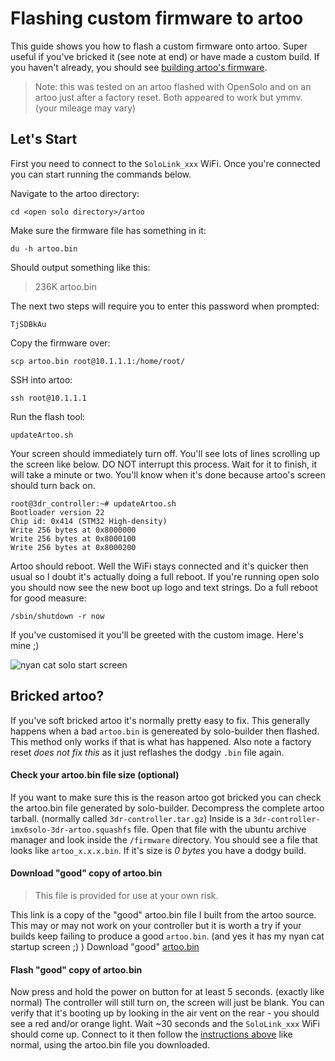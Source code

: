 # Flashing custom firmware to artoo
This guide shows you how to flash a custom firmware onto artoo. Super useful if you've bricked it (see note at end) or have made a custom build. If you haven't already, you should see [building artoo's firmware](https://github.com/OpenSolo/documentation/new/master/artoo/build-artoo-firmware.md).

> Note: this was tested on an artoo flashed with OpenSolo and on an artoo just after a factory reset.  Both appeared to work but ymmv. (your mileage may vary)

## Let's Start
First you need to connect to the `SoloLink_xxx` WiFi. Once you're connected you can start running the commands below.

Navigate to the artoo directory:
```
cd <open solo directory>/artoo
```
Make sure the firmware file has something in it:
```
du -h artoo.bin
```
Should output something like this:
> 236K	artoo.bin

The next two steps will require you to enter this password when prompted:
```
TjSDBkAu
```
Copy the firmware over:
```
scp artoo.bin root@10.1.1.1:/home/root/
```
SSH into artoo:
```
ssh root@10.1.1.1
```
Run the flash tool:
```
updateArtoo.sh
```
Your screen should immediately turn off.  You'll see lots of lines scrolling up the screen like below.  DO NOT interrupt this process.  Wait for it to finish, it will take a minute or two. You'll know when it's done because artoo's screen should turn back on.
```
root@3dr_controller:~# updateArtoo.sh 
Bootloader version 22
Chip id: 0x414 (STM32 High-density)
Write 256 bytes at 0x8000000
Write 256 bytes at 0x8000100
Write 256 bytes at 0x8000200
```
Artoo should reboot.  Well the WiFi stays connected and it's quicker then usual so I doubt it's actually doing a full reboot. If you're running open solo you should now see the new boot up logo and text strings. Do a full reboot for good measure:
```
/sbin/shutdown -r now
```

If you've customised it you'll be greeted with the custom image.  Here's mine ;)

![nyan cat solo start screen](https://github.com/OpenSolo/documentation/raw/master/artoo/nyan-solo.jpg)

## Bricked artoo?
If you've soft bricked artoo it's normally pretty easy to fix. This generally happens when a bad `artoo.bin` is genereated by solo-builder then flashed. This method only works if that is what has happened. Also note a factory reset _does not fix this_ as it just reflashes the dodgy `.bin` file again.

#### Check your artoo.bin file size (optional)
If you want to make sure this is the reason artoo got bricked you can check the artoo.bin file generated by solo-builder.  Decompress the complete artoo tarball. (normally called `3dr-controller.tar.gz`) Inside is a `3dr-controller-imx6solo-3dr-artoo.squashfs` file.  Open that file with the ubuntu archive manager and look inside the `/firmware` directory.  You should see a file that looks like `artoo_x.x.x.bin`.  If it's size is *0 bytes* you have a dodgy build.

#### Download "good" copy of artoo.bin
> This file is provided for use at your own risk.

This link is a copy of the "good" artoo.bin file I built from the artoo source. This may or may not work on your controller but it is worth a try if your builds keep failing to produce a good `artoo.bin`. (and yes it has my nyan cat startup screen ;) )
Download "good" [artoo.bin](https://github.com/OpenSolo/documentation/raw/master/artoo/artoo.bin)

#### Flash "good" copy of artoo.bin
Now press and hold the power on button for at least 5 seconds. (exactly like normal)  The controller will still turn on, the screen will just be blank. You can verify that it's booting up by looking in the air vent on the rear - you should see a red and/or orange light.  Wait ~30 seconds and the `SoloLink_xxx` WiFi should come up.  Connect to it then follow the [instructions above](https://github.com/OpenSolo/documentation/blob/master/artoo/flash-custom-firmware.md#lets-start) like normal, using the artoo.bin file you downloaded.
